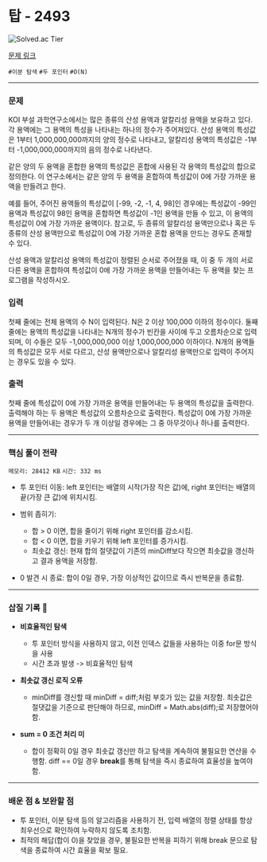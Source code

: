 # 탑 - 2493

![Solved.ac Tier](https://img.shields.io/badge/solved.ac-Gold%20V-F29D16?style=for-the-badge&logo=solved.ac)

[문제 링크](https://www.acmicpc.net/problem/2467)


`#이분 탐색` `#두 포인터` `#O(N)`

---

### 문제
KOI 부설 과학연구소에서는 많은 종류의 산성 용액과 알칼리성 용액을 보유하고 있다. 각 용액에는 그 용액의 특성을 나타내는 하나의 정수가 주어져있다. 산성 용액의 특성값은 1부터 1,000,000,000까지의 양의 정수로 나타내고, 알칼리성 용액의 특성값은 -1부터 -1,000,000,000까지의 음의 정수로 나타낸다.

같은 양의 두 용액을 혼합한 용액의 특성값은 혼합에 사용된 각 용액의 특성값의 합으로 정의한다. 이 연구소에서는 같은 양의 두 용액을 혼합하여 특성값이 0에 가장 가까운 용액을 만들려고 한다.

예를 들어, 주어진 용액들의 특성값이 [-99, -2, -1, 4, 98]인 경우에는 특성값이 -99인 용액과 특성값이 98인 용액을 혼합하면 특성값이 -1인 용액을 만들 수 있고, 이 용액의 특성값이 0에 가장 가까운 용액이다. 참고로, 두 종류의 알칼리성 용액만으로나 혹은 두 종류의 산성 용액만으로 특성값이 0에 가장 가까운 혼합 용액을 만드는 경우도 존재할 수 있다.

산성 용액과 알칼리성 용액의 특성값이 정렬된 순서로 주어졌을 때, 이 중 두 개의 서로 다른 용액을 혼합하여 특성값이 0에 가장 가까운 용액을 만들어내는 두 용액을 찾는 프로그램을 작성하시오.

### 입력
첫째 줄에는 전체 용액의 수 N이 입력된다. N은 2 이상 100,000 이하의 정수이다. 둘째 줄에는 용액의 특성값을 나타내는 N개의 정수가 빈칸을 사이에 두고 오름차순으로 입력되며, 이 수들은 모두 -1,000,000,000 이상 1,000,000,000 이하이다. N개의 용액들의 특성값은 모두 서로 다르고, 산성 용액만으로나 알칼리성 용액만으로 입력이 주어지는 경우도 있을 수 있다.

### 출력
첫째 줄에 특성값이 0에 가장 가까운 용액을 만들어내는 두 용액의 특성값을 출력한다. 출력해야 하는 두 용액은 특성값의 오름차순으로 출력한다. 특성값이 0에 가장 가까운 용액을 만들어내는 경우가 두 개 이상일 경우에는 그 중 아무것이나 하나를 출력한다.

<hr>

### 핵심 풀이 전략

`메모리: 28412 KB`
`시간: 332 ms`

- 투 포인터 이동: left 포인터는 배열의 시작(가장 작은 값)에, right 포인터는 배열의 끝(가장 큰 값)에 위치시킴.

- 범위 좁히기:
  - 합 > 0 이면, 합을 줄이기 위해 right 포인터를 감소시킴.
  - 합 < 0 이면, 합을 키우기 위해 left 포인터를 증가시킴.
  - 최솟값 갱신: 현재 합의 절댓값이 기존의 minDiff보다 작으면 최솟값을 갱신하고 결과 용액을 저장함.

- 0 발견 시 종료: 합이 0일 경우, 가장 이상적인 값이므로 즉시 반복문을 종료함.

---

### 삽질 기록 🧠

- **비효율적인 탐색**
  - 투 포인터 방식을 사용하지 않고, 이전 인덱스 값들을 사용하는 이중 for문 방식을 사용
  - 시간 초과 발생 -> 비효율적인 탐색

- **최솟값 갱신 로직 오류**
    - minDiff를 갱신할 때 minDiff = diff;처럼 부호가 있는 값을 저장함. 최솟값은 절댓값을 기준으로 판단해야 하므로, minDiff = Math.abs(diff);로 저장했어야 함.

- **sum = 0 조건 처리 미**
  - 합이 정확히 0일 경우 최솟값 갱신만 하고 탐색을 계속하여 불필요한 연산을 수행함. diff == 0일 경우 **break**를 통해 탐색을 즉시 종료하여 효율성을 높여야 함.

---

### 배운 점 & 보완할 점
- 투 포인터, 이분 탐색 등의 알고리즘을 사용하기 전, 입력 배열의 정렬 상태를 항상 최우선으로 확인하여 누락하지 않도록 조치함.
- 최적의 해답(합이 0)을 찾았을 경우, 불필요한 반복을 피하기 위해 break 문으로 탐색을 종료하여 시간 효율을 확보 필요.